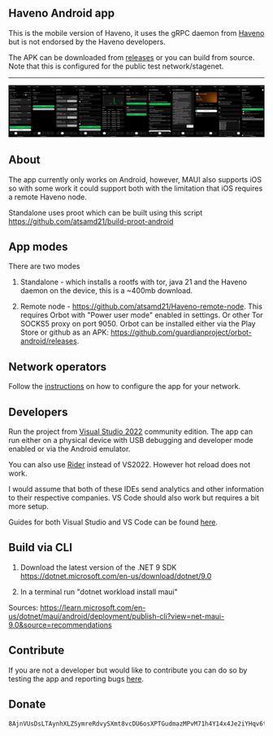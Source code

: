 ﻿## Haveno Android app

This is the mobile version of Haveno, it uses the gRPC daemon from <a href="https://github.com/haveno-dex/haveno" target="_blank">Haveno</a> but is not endorsed by the Haveno developers.

The APK can be downloaded from <a href="https://github.com/atsamd21/Haveno-app/releases" target="_blank">releases</a> or you can build from source. Note that this is configured for the public test network/stagenet.

***********************************************

![alt text](https://github.com/atsamd21/Haveno-app/blob/master/app-new-ui.png "Image of application")

## About
The app currently only works on Android, however, MAUI also supports iOS so with some work it could support both with the limitation that iOS requires a remote Haveno node.

Standalone uses proot which can be built using this script https://github.com/atsamd21/build-proot-android

## App modes
There are two modes

1. Standalone - which installs a rootfs with tor, java 21 and the Haveno daemon on the device, this is a ~400mb download.

2. Remote node - https://github.com/atsamd21/Haveno-remote-node. This requires Orbot with "Power user mode" enabled in settings. Or other Tor SOCKS5 proxy on port 9050. Orbot can be installed either via the Play Store or github as an APK: https://github.com/guardianproject/orbot-android/releases.

## Network operators
Follow the <a href="https://github.com/atsamd21/Haveno-app/CONFIGURATION.MD" target="_blank">instructions</a> on how to configure the app for your network.

## Developers
Run the project from <a href="https://visualstudio.microsoft.com/downloads/" target="_blank">Visual Studio 2022</a> community edition.
The app can run either on a physical device with USB debugging and developer mode enabled or via the Android emulator.

You can also use <a href="https://www.jetbrains.com/rider/download/?section=linux" target="_blank">Rider</a> instead of VS2022. However hot reload does not work.

I would assume that both of these IDEs send analytics and other information to their respective companies. VS Code should also work but requires a bit more setup.

Guides for both Visual Studio and VS Code can be found <a href="https://learn.microsoft.com/en-us/dotnet/maui/get-started/installation?view=net-maui-9.0&tabs=visual-studio" target="_blank">here</a>.

## Build via CLI
1. Download the latest version of the .NET 9 SDK https://dotnet.microsoft.com/en-us/download/dotnet/9.0

2. In a terminal run "dotnet workload install maui"

Sources: https://learn.microsoft.com/en-us/dotnet/maui/android/deployment/publish-cli?view=net-maui-9.0&source=recommendations

## Contribute
If you are not a developer but would like to contribute you can do so by testing the app and reporting bugs <a href="https://github.com/atsamd21/Haveno-app/issues" target="_blank">here</a>.

## Donate
```
8AjnVUsDsLTAynhXLZSymreRdvySXmt8vcDU6osXPTGudmazMPvM71h4Y14x4Je2iYHqv6tRUq52zixb5nV9oFwp7Y1DVRU
```

